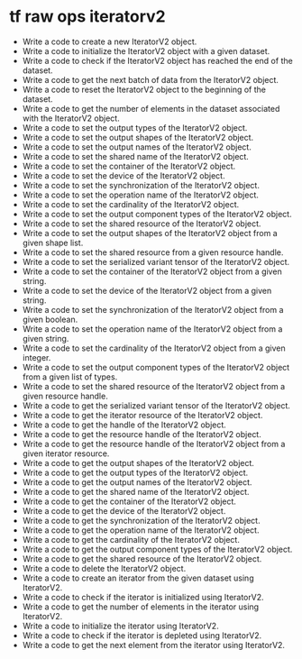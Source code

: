 # tf raw ops iteratorv2

- Write a code to create a new IteratorV2 object.
- Write a code to initialize the IteratorV2 object with a given dataset.
- Write a code to check if the IteratorV2 object has reached the end of the dataset.
- Write a code to get the next batch of data from the IteratorV2 object.
- Write a code to reset the IteratorV2 object to the beginning of the dataset.
- Write a code to get the number of elements in the dataset associated with the IteratorV2 object.
- Write a code to set the output types of the IteratorV2 object.
- Write a code to set the output shapes of the IteratorV2 object.
- Write a code to set the output names of the IteratorV2 object.
- Write a code to set the shared name of the IteratorV2 object.
- Write a code to set the container of the IteratorV2 object.
- Write a code to set the device of the IteratorV2 object.
- Write a code to set the synchronization of the IteratorV2 object.
- Write a code to set the operation name of the IteratorV2 object.
- Write a code to set the cardinality of the IteratorV2 object.
- Write a code to set the output component types of the IteratorV2 object.
- Write a code to set the shared resource of the IteratorV2 object.
- Write a code to set the output shapes of the IteratorV2 object from a given shape list.
- Write a code to set the shared resource from a given resource handle.
- Write a code to set the serialized variant tensor of the IteratorV2 object.
- Write a code to set the container of the IteratorV2 object from a given string.
- Write a code to set the device of the IteratorV2 object from a given string.
- Write a code to set the synchronization of the IteratorV2 object from a given boolean.
- Write a code to set the operation name of the IteratorV2 object from a given string.
- Write a code to set the cardinality of the IteratorV2 object from a given integer.
- Write a code to set the output component types of the IteratorV2 object from a given list of types.
- Write a code to set the shared resource of the IteratorV2 object from a given resource handle.
- Write a code to get the serialized variant tensor of the IteratorV2 object.
- Write a code to get the iterator resource of the IteratorV2 object.
- Write a code to get the handle of the IteratorV2 object.
- Write a code to get the resource handle of the IteratorV2 object.
- Write a code to get the resource handle of the IteratorV2 object from a given iterator resource.
- Write a code to get the output shapes of the IteratorV2 object.
- Write a code to get the output types of the IteratorV2 object.
- Write a code to get the output names of the IteratorV2 object.
- Write a code to get the shared name of the IteratorV2 object.
- Write a code to get the container of the IteratorV2 object.
- Write a code to get the device of the IteratorV2 object.
- Write a code to get the synchronization of the IteratorV2 object.
- Write a code to get the operation name of the IteratorV2 object.
- Write a code to get the cardinality of the IteratorV2 object.
- Write a code to get the output component types of the IteratorV2 object.
- Write a code to get the shared resource of the IteratorV2 object.
- Write a code to delete the IteratorV2 object.
- Write a code to create an iterator from the given dataset using IteratorV2.
- Write a code to check if the iterator is initialized using IteratorV2.
- Write a code to get the number of elements in the iterator using IteratorV2.
- Write a code to initialize the iterator using IteratorV2.
- Write a code to check if the iterator is depleted using IteratorV2.
- Write a code to get the next element from the iterator using IteratorV2.